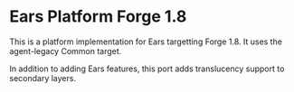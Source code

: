 # Ears Platform Forge 1.8

This is a platform implementation for Ears targetting Forge 1.8. It uses the agent-legacy Common
target.

In addition to adding Ears features, this port adds translucency support to secondary layers.
